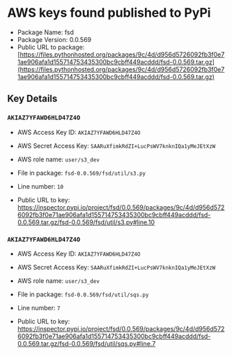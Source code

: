 # AWS keys found published to PyPi

* Package Name: fsd
* Package Version: 0.0.569
* Public URL to package: [https://files.pythonhosted.org/packages/9c/4d/d956d5726092fb3f0e71ae906afa1d155714753435300bc9cbff449acddd/fsd-0.0.569.tar.gz](https://files.pythonhosted.org/packages/9c/4d/d956d5726092fb3f0e71ae906afa1d155714753435300bc9cbff449acddd/fsd-0.0.569.tar.gz)

## Key Details

### `AKIAZ7YFAWD6HLD47Z4O`

* AWS Access Key ID: `AKIAZ7YFAWD6HLD47Z4O`
* AWS Secret Access Key: `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` 
* AWS role name: `user/s3_dev`
* File in package: `fsd-0.0.569/fsd/util/s3.py`
* Line number: `10`

* Public URL to key: https://inspector.pypi.io/project/fsd/0.0.569/packages/9c/4d/d956d5726092fb3f0e71ae906afa1d155714753435300bc9cbff449acddd/fsd-0.0.569.tar.gz/fsd-0.0.569/fsd/util/s3.py#line.10



### `AKIAZ7YFAWD6HLD47Z4O`

* AWS Access Key ID: `AKIAZ7YFAWD6HLD47Z4O`
* AWS Secret Access Key: `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` 
* AWS role name: `user/s3_dev`
* File in package: `fsd-0.0.569/fsd/util/sqs.py`
* Line number: `7`

* Public URL to key: https://inspector.pypi.io/project/fsd/0.0.569/packages/9c/4d/d956d5726092fb3f0e71ae906afa1d155714753435300bc9cbff449acddd/fsd-0.0.569.tar.gz/fsd-0.0.569/fsd/util/sqs.py#line.7


